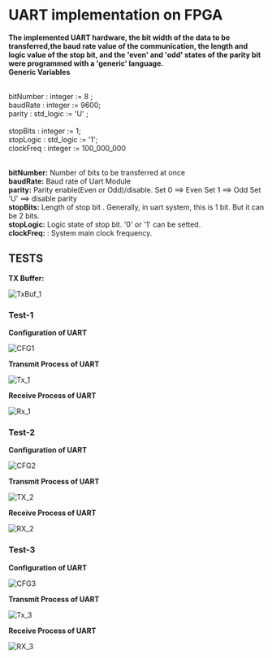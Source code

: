 # UART implementation on FPGA

**The implemented UART hardware, the bit width of the data to be transferred,the baud rate value of the communication, the length and logic value of the stop bit,
and the 'even' and 'odd' states of the parity bit were programmed with a 'generic' language.** <br />
**Generic Variables**  <br />

<br />    bitNumber : integer   := 8 ;
<br />		baudRate  : integer   := 9600;
<br />		parity    : std_logic := 'U' ;     
<br />		stopBits  : integer   := 1;
<br />		stopLogic : std_logic := '1';
<br />		clockFreq : integer   := 100_000_000

<br />**bitNumber:** Number of bits to be transferred at once
<br />**baudRate:** Baud rate of Uart Module
<br />**parity:** Parity enable(Even or Odd)/disable.  Set 0 ==> Even Set 1 ==> Odd Set 'U' ==> disable parity
<br />**stopBits:** Length of stop bit . Generally, in uart system, this is 1 bit. But it can be 2 bits.
<br />**stopLogic:** Logic state of stop bit. '0' or '1' can be setted.
<br />**clockFreq:** : System main clock frequency.

## TESTS

**TX Buffer:**

![TxBuf_1](https://user-images.githubusercontent.com/34924065/155885129-d7d6e486-e442-4e4f-a501-17b67cd666ee.PNG)


### Test-1

**Configuration of UART**

![CFG1](https://user-images.githubusercontent.com/34924065/155885020-d72512e3-fa60-4d3f-8f34-6905a0777024.PNG)

**Transmit Process of UART**

![Tx_1](https://user-images.githubusercontent.com/34924065/155885083-268cd75d-173d-4b71-8aca-533532fa3088.PNG)

**Receive Process of UART**

![Rx_1](https://user-images.githubusercontent.com/34924065/155885093-871095b6-b303-4e72-9477-2799bfc249c1.PNG)

### Test-2

**Configuration of UART**

![CFG2](https://user-images.githubusercontent.com/34924065/155885222-923dfb4d-4c8a-46e8-bbcb-bba73be560f0.PNG)

**Transmit Process of UART**

![TX_2](https://user-images.githubusercontent.com/34924065/155885234-b073275b-e48f-4b6f-85c2-a6f57b0a6f47.PNG)

**Receive Process of UART**

![RX_2](https://user-images.githubusercontent.com/34924065/155885244-05994c60-c16f-4e27-a8bb-ecee2b4eaf42.PNG)

### Test-3

**Configuration of UART**

![CFG3](https://user-images.githubusercontent.com/34924065/155885254-476bb89c-2c58-42f9-8b4e-6be45c7f0531.PNG)

**Transmit Process of UART**

![Tx_3](https://user-images.githubusercontent.com/34924065/155885259-144b0b79-594f-42e8-8eaf-fe75bea2d54f.PNG)

**Receive Process of UART**

![RX_3](https://user-images.githubusercontent.com/34924065/155885273-cc6b9421-2de0-4cea-b2b0-2fa8c9dbfda4.PNG)



